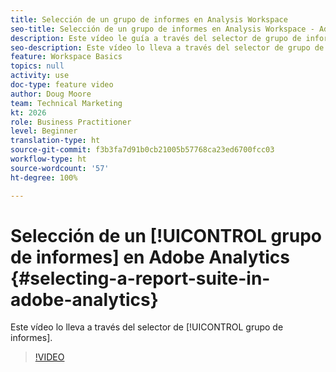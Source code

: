 ```yaml
---
title: Selección de un grupo de informes en Analysis Workspace
seo-title: Selección de un grupo de informes en Analysis Workspace - Adobe Analytics
description: Este vídeo le guía a través del selector de grupo de informes.
seo-description: Este vídeo lo lleva a través del selector de grupo de informes. - Adobe Analytics
feature: Workspace Basics
topics: null
activity: use
doc-type: feature video
author: Doug Moore
team: Technical Marketing
kt: 2026
role: Business Practitioner
level: Beginner
translation-type: ht
source-git-commit: f3b3fa7d91b0cb21005b57768ca23ed6700fcc03
workflow-type: ht
source-wordcount: '57'
ht-degree: 100%

---
```



# Selección de un [!UICONTROL grupo de informes] en Adobe Analytics {#selecting-a-report-suite-in-adobe-analytics}

Este vídeo lo lleva a través del selector de [!UICONTROL grupo de informes].

>[!VIDEO](https://video.tv.adobe.com/v/23967/?quality=12)
